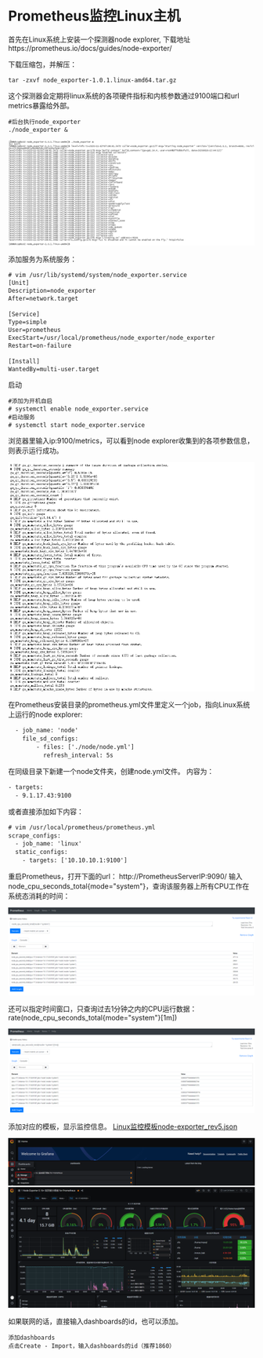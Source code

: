# Prometheus监控Linux主机

首先在Linux系统上安装一个探测器node explorer, 下载地址https://prometheus.io/docs/guides/node-exporter/

下载压缩包，并解压：
```shell
tar -zxvf node_exporter-1.0.1.linux-amd64.tar.gz

```
这个探测器会定期将linux系统的各项硬件指标和内核参数通过9100端口和url metrics暴露给外部。

```shell
#后台执行node_exporter
./node_exporter &
```

<img src="./images/Snipaste_2020-11-02_15-10-43.png">

添加服务为系统服务：
```shell
# vim /usr/lib/systemd/system/node_exporter.service
[Unit]
Description=node_exporter
After=network.target

[Service]
Type=simple
User=prometheus
ExecStart=/usr/local/prometheus/node_exporter/node_exporter
Restart=on-failure

[Install]
WantedBy=multi-user.target
```
启动
```shell
#添加为开机自启
# systemctl enable node_exporter.service
#启动服务
# systemctl start node_exporter.service
```

浏览器里输入ip:9100/metrics，可以看到node explorer收集到的各项参数信息，则表示运行成功。

<img src="./images/Snipaste_2020-11-02_15-16-33.png">

在Prometheus安装目录的prometheus.yml文件里定义一个job，指向Linux系统上运行的node explorer:

```xml
  - job_name: 'node'
    file_sd_configs:
        - files: ['./node/node.yml']
          refresh_interval: 5s
```
在同级目录下新建一个node文件夹，创建node.yml文件。
内容为：
```xml
- targets:
  - 9.1.17.43:9100
```

或者直接添加如下内容：
```xml
# vim /usr/local/prometheus/prometheus.yml
scrape_configs:
  - job_name: 'linux'
  static_configs:
    - targets: ['10.10.10.1:9100']
```

重启Prometheus，打开下面的url：
http://PrometheusServerIP:9090/
输入node_cpu_seconds_total{mode="system"}，查询该服务器上所有CPU工作在系统态消耗的时间：

<img src="./images/Snipaste_2020-11-02_15-24-42.png">

还可以指定时间窗口，只查询过去1分钟之内的CPU运行数据：
rate(node_cpu_seconds_total{mode="system"}[1m])

<img src="./images/Snipaste_2020-11-02_15-25-40.png">

添加对应的模板，显示监控信息。
[Linux监控模板node-exporter_rev5.json](./images/node-exporter_rev5.json)

<img src="./images/Snipaste_2020-11-02_16-40-20.png">

<img src="./images/Snipaste_2020-11-02_17-29-43.png">

如果联网的话，直接输入dashboards的id，也可以添加。
```
添加dashboards
点击Create - Import，输入dashboards的id（推荐1860）
```